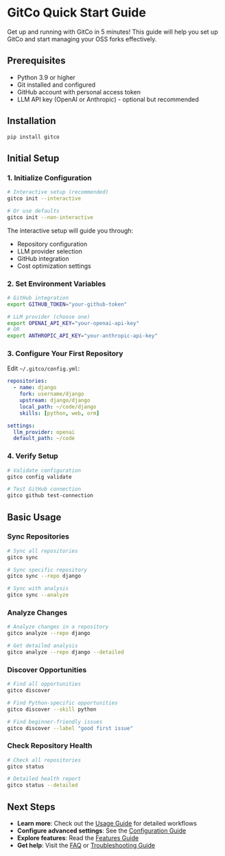 # GitCo Quick Start Guide

Get up and running with GitCo in 5 minutes! This guide will help you set up GitCo and start managing your OSS forks effectively.

## Prerequisites

- Python 3.9 or higher
- Git installed and configured
- GitHub account with personal access token
- LLM API key (OpenAI or Anthropic) - optional but recommended

## Installation

```bash
pip install gitco
```

## Initial Setup

### 1. Initialize Configuration

```bash
# Interactive setup (recommended)
gitco init --interactive

# Or use defaults
gitco init --non-interactive
```

The interactive setup will guide you through:
- Repository configuration
- LLM provider selection
- GitHub integration
- Cost optimization settings

### 2. Set Environment Variables

```bash
# GitHub integration
export GITHUB_TOKEN="your-github-token"

# LLM provider (choose one)
export OPENAI_API_KEY="your-openai-api-key"
# OR
export ANTHROPIC_API_KEY="your-anthropic-api-key"
```

### 3. Configure Your First Repository

Edit `~/.gitco/config.yml`:
```yaml
repositories:
  - name: django
    fork: username/django
    upstream: django/django
    local_path: ~/code/django
    skills: [python, web, orm]

settings:
  llm_provider: openai
  default_path: ~/code
```

### 4. Verify Setup

```bash
# Validate configuration
gitco config validate

# Test GitHub connection
gitco github test-connection
```

## Basic Usage

### Sync Repositories

```bash
# Sync all repositories
gitco sync

# Sync specific repository
gitco sync --repo django

# Sync with analysis
gitco sync --analyze
```

### Analyze Changes

```bash
# Analyze changes in a repository
gitco analyze --repo django

# Get detailed analysis
gitco analyze --repo django --detailed
```

### Discover Opportunities

```bash
# Find all opportunities
gitco discover

# Find Python-specific opportunities
gitco discover --skill python

# Find beginner-friendly issues
gitco discover --label "good first issue"
```

### Check Repository Health

```bash
# Check all repositories
gitco status

# Detailed health report
gitco status --detailed
```

## Next Steps

- **Learn more**: Check out the [Usage Guide](usage.md) for detailed workflows
- **Configure advanced settings**: See the [Configuration Guide](configuration.md)
- **Explore features**: Read the [Features Guide](features.md)
- **Get help**: Visit the [FAQ](faq.md) or [Troubleshooting Guide](troubleshooting.md)

